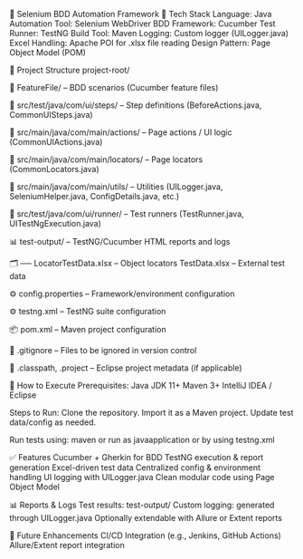 🚀 Selenium BDD Automation Framework
🧰 Tech Stack
Language: Java
Automation Tool: Selenium WebDriver
BDD Framework: Cucumber
Test Runner: TestNG
Build Tool: Maven
Logging: Custom logger (UILogger.java)
Excel Handling: Apache POI for .xlsx file reading
Design Pattern: Page Object Model (POM)

📁 Project Structure
project-root/

🧪 FeatureFile/            – BDD scenarios (Cucumber feature files)

📜 src/test/java/com/ui/steps/    – Step definitions (BeforeActions.java, CommonUISteps.java)

🎯 src/main/java/com/main/actions/    – Page actions / UI logic (CommonUIActions.java)

🎯 src/main/java/com/main/locators/   – Page locators (CommonLocators.java)

🧰 src/main/java/com/main/utils/      – Utilities (UILogger.java, SeleniumHelper.java, ConfigDetails.java, etc.)

🎯 src/test/java/com/ui/runner/       – Test runners (TestRunner.java, UITestNgExecution.java)

📊 test-output/            – TestNG/Cucumber HTML reports and logs

🗂 ── LocatorTestData.xlsx   – Object locators
      TestData.xlsx          – External test data

⚙️ config.properties       – Framework/environment configuration

⚙️ testng.xml              – TestNG suite configuration

📦 pom.xml                 – Maven project configuration

🔐 .gitignore              – Files to be ignored in version control

📝 .classpath, .project    – Eclipse project metadata (if applicable)



🧪 How to Execute
Prerequisites:
Java JDK 11+
Maven 3+
IntelliJ IDEA / Eclipse

Steps to Run:
Clone the repository.
Import it as a Maven project.
Update test data/config as needed.

Run tests using:
maven or run as javaapplication or by using testng.xml

✅ Features
Cucumber + Gherkin for BDD
TestNG execution & report generation
Excel-driven test data
Centralized config & environment handling
UI logging with UILogger.java
Clean modular code using Page Object Model

📊 Reports & Logs
Test results: test-output/
Custom logging: generated through UILogger.java
Optionally extendable with Allure or Extent reports

🧹 Future Enhancements
CI/CD Integration (e.g., Jenkins, GitHub Actions)
Allure/Extent report integration

